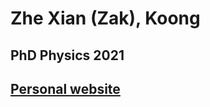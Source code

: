 # Zhe Xian (Zak), Koong
## PhD Physics 2021
## [Personal website]

[Personal website]: https://zak489.github.io
